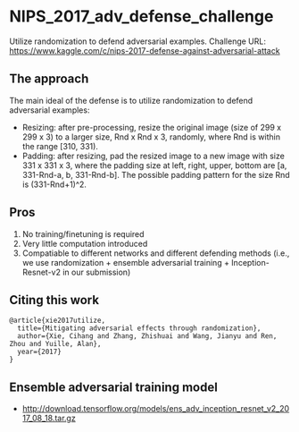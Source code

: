 # NIPS_2017_adv_defense_challenge
Utilize randomization to defend adversarial examples. 
Challenge URL: https://www.kaggle.com/c/nips-2017-defense-against-adversarial-attack

## The approach
The main ideal of the defense is to utilize randomization to defend adversarial examples:
- Resizing: after pre-processing, resize the original image (size of 299 x 299 x 3) to a larger size, Rnd x Rnd x 3,  randomly, where Rnd is within the range [310, 331). 
- Padding: after resizing, pad the resized image to a new image with size 331 x 331 x 3, where the padding size at left, right, upper, bottom are [a, 331-Rnd-a, b, 331-Rnd-b]. The possible padding pattern for the size Rnd is (331-Rnd+1)^2.

## Pros 
1. No training/finetuning is required
2. Very little computation introduced
3. Compatiable to different networks and different defending methods (i.e., we use randomization + ensemble adversarial training + Inception-Resnet-v2 in our submission)

## Citing this work

```
@article{xie2017utilize,
  title={Mitigating adversarial effects through randomization},
  author={Xie, Cihang and Zhang, Zhishuai and Wang, Jianyu and Ren, Zhou and Yuille, Alan},
  year={2017}
}
```

## Ensemble adversarial training model
- http://download.tensorflow.org/models/ens_adv_inception_resnet_v2_2017_08_18.tar.gz


